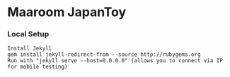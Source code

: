 # Maaroom JapanToy

### Local Setup ###

```
Install Jekyll
gem install jekyll-redirect-from --source http://rubygems.org
Run with "jekyll serve --host=0.0.0.0" (allows you to connect via IP for mobile testing)
```